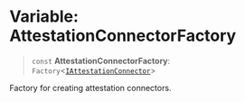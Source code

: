 # Variable: AttestationConnectorFactory

> `const` **AttestationConnectorFactory**: `Factory`\<[`IAttestationConnector`](../interfaces/IAttestationConnector.md)\>

Factory for creating attestation connectors.
